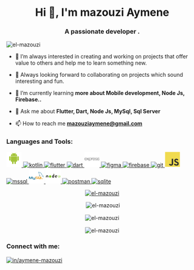 <h1 align="center">Hi 👋, I'm mazouzi Aymene</h1>
<h3 align="center">A passionate developer .</h3>

<p align="left"> <img src="https://komarev.com/ghpvc/?username=el-mazouzi&label=Profile%20views&color=0e75b6&style=flat" alt="el-mazouzi" /> </p>



- 👀 I’m always interested in creating and working on projects that offer value to others and help me to learn something new.

- 💞️ Always looking forward to collaborating on projects which sound interesting and fun.
 
- 🌱 I’m currently learning **more about Mobile development, Node Js, Firebase..**

- 💬 Ask me about **Flutter, Dart, Node Js, MySql, Sql Server**

- 📫 How to reach me **mazouziaymene@gmail.com**



<h3 align="left">Languages and Tools:</h3>
<p align="left"> <a href="https://developer.android.com" target="_blank" rel="noreferrer"> <img src="https://raw.githubusercontent.com/devicons/devicon/master/icons/android/android-original-wordmark.svg" alt="android" width="40" height="40"/> </a>
 <a href="https://kotlinlang.org" target="_blank" rel="noreferrer"> <img src="https://www.vectorlogo.zone/logos/kotlinlang/kotlinlang-icon.svg" alt="kotlin" width="40" height="40"/> </a>
 <a href="https://flutter.dev" target="_blank" rel="noreferrer"> <img src="https://www.vectorlogo.zone/logos/flutterio/flutterio-icon.svg" alt="flutter" width="40" height="40"/> </a>
 <a href="https://dart.dev" target="_blank" rel="noreferrer"> <img src="https://www.vectorlogo.zone/logos/dartlang/dartlang-icon.svg" alt="dart" width="40" height="40"/> </a> <a href="https://expressjs.com" target="_blank" rel="noreferrer"> <img src="https://raw.githubusercontent.com/devicons/devicon/master/icons/express/express-original-wordmark.svg" alt="express" width="40" height="40"/> </a> <a href="https://www.figma.com/" target="_blank" rel="noreferrer"> <img src="https://www.vectorlogo.zone/logos/figma/figma-icon.svg" alt="figma" width="40" height="40"/> </a> <a href="https://firebase.google.com/" target="_blank" rel="noreferrer"> <img src="https://www.vectorlogo.zone/logos/firebase/firebase-icon.svg" alt="firebase" width="40" height="40"/> </a>  <a href="https://git-scm.com/" target="_blank" rel="noreferrer"> <img src="https://www.vectorlogo.zone/logos/git-scm/git-scm-icon.svg" alt="git" width="40" height="40"/> </a> <a href="https://www.w3.org/html/" target="_blank" rel="noreferrer"> </a> <a href="https://developer.mozilla.org/en-US/docs/Web/JavaScript" target="_blank" rel="noreferrer"> <img src="https://raw.githubusercontent.com/devicons/devicon/master/icons/javascript/javascript-original.svg" alt="javascript" width="40" height="40"/> </a>  <a href="https://www.microsoft.com/en-us/sql-server" target="_blank" rel="noreferrer"> <img src="https://www.svgrepo.com/show/303229/microsoft-sql-server-logo.svg" alt="mssql" width="40" height="40"/> </a> <a href="https://www.mysql.com/" target="_blank" rel="noreferrer"> <img src="https://raw.githubusercontent.com/devicons/devicon/master/icons/mysql/mysql-original-wordmark.svg" alt="mysql" width="40" height="40"/> </a> <a href="https://nodejs.org" target="_blank" rel="noreferrer"> <img src="https://raw.githubusercontent.com/devicons/devicon/master/icons/nodejs/nodejs-original-wordmark.svg" alt="nodejs" width="40" height="40"/> </a> <a href="https://postman.com" target="_blank" rel="noreferrer"> <img src="https://www.vectorlogo.zone/logos/getpostman/getpostman-icon.svg" alt="postman" width="40" height="40"/> </a> <a href="https://www.sqlite.org/" target="_blank" rel="noreferrer"> <img src="https://www.vectorlogo.zone/logos/sqlite/sqlite-icon.svg" alt="sqlite" width="40" height="40"/> </a> </p>
<p align="center"> <a href="https://github.com/ryo-ma/github-profile-trophy"><img src="https://github-profile-trophy.vercel.app/?username=el-mazouzi&theme=flat" alt="el-mazouzi" /></a> </p>


<p align="center">&nbsp;<img align="center" src="https://github-readme-stats.vercel.app/api?username=el-mazouzi&show_icons=true&locale=en" alt="el-mazouzi" /></p>

<p align="center"><img align="center" src="https://github-readme-streak-stats.herokuapp.com/?user=el-mazouzi&" alt="el-mazouzi" /></p>
<p align="center"><img align="center" src="https://github-readme-stats.vercel.app/api/top-langs?username=el-mazouzi&show_icons=true&locale=en&layout=compact" alt="el-mazouzi" /></p>
<h3 align="left">Connect with me:</h3>
<p align="left">
<a href="https://linkedin.com/in/in/aymene-mazouzi" target="blank"><img align="center" src="https://raw.githubusercontent.com/rahuldkjain/github-profile-readme-generator/master/src/images/icons/Social/linked-in-alt.svg" alt="in/aymene-mazouzi" height="30" width="40" /></a>
</p>
